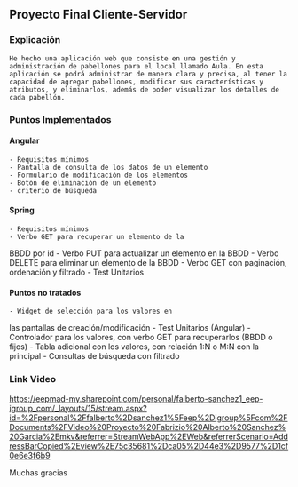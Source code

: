 ## Proyecto Final Cliente-Servidor

### Explicación
    He hecho una aplicación web que consiste en una gestión y administración de pabellones para el local llamado Aula. En esta aplicación se podrá administrar de manera clara y precisa, al tener la capacidad de agregar pabellones, modificar sus características y atributos, y eliminarlos, además de poder visualizar los detalles de cada pabellón.

### Puntos Implementados
#### Angular
    - Requisitos mínimos
    - Pantalla de consulta de los datos de un elemento
    - Formulario de modificación de los elementos
    - Botón de eliminación de un elemento
    - criterio de búsqueda

#### Spring
    - Requisitos mínimos
    - Verbo GET para recuperar un elemento de la
BBDD por id
    - Verbo PUT para actualizar un elemento en la
BBDD
    - Verbo DELETE para eliminar un elemento de la
BBDD 
    - Verbo GET con paginación, ordenación y
filtrado
    - Test Unitarios

#### Puntos no tratados
    - Widget de selección para los valores en
las pantallas de creación/modificación
    - Test Unitarios (Angular)
    - Controlador para los valores, con
verbo GET para recuperarlos (BBDD o fijos) 
    - Tabla adicional con los valores, con relación 1:N
o M:N con la principal
    - Consultas de búsqueda con filtrado

### Link Video
https://eepmad-my.sharepoint.com/personal/falberto-sanchez1_eep-igroup_com/_layouts/15/stream.aspx?id=%2Fpersonal%2Ffalberto%2Dsanchez1%5Feep%2Digroup%5Fcom%2FDocuments%2FVideo%20Proyecto%20Fabrizio%20Alberto%20Sanchez%20Garcia%2Emkv&referrer=StreamWebApp%2EWeb&referrerScenario=AddressBarCopied%2Eview%2E75c35681%2Dca05%2D44e3%2D9577%2D1cf0e6e3f6b9

Muchas gracias